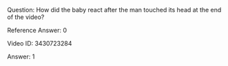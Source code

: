 Question: How did the baby react after the man touched its head at the end of the video?

Reference Answer: 0

Video ID: 3430723284

Answer: 1

